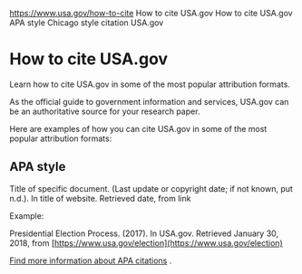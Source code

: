 

https://www.usa.gov/how-to-cite
How to cite USA.gov
How to cite USA.gov APA style
Chicago style citation USA.gov

How to cite USA.gov
===================

Learn how to cite USA.gov in some of the most popular attribution formats.

As the official guide to government information and services, USA.gov can be an authoritative source for your research paper.

Here are examples of how you can cite USA.gov in some of the most popular attribution formats:

**APA style**
-------------

Title of specific document. (Last update or copyright date; if not known, put n.d.). In title of website. Retrieved date, from link

Example:

Presidential Election Process. (2017). In USA.gov. Retrieved January 30, 2018, from
[https://www.usa.gov/election](https://www.usa.gov/election)

[Find more information about APA citations](https://guides.himmelfarb.gwu.edu/APA/web-page-no-author)
.
